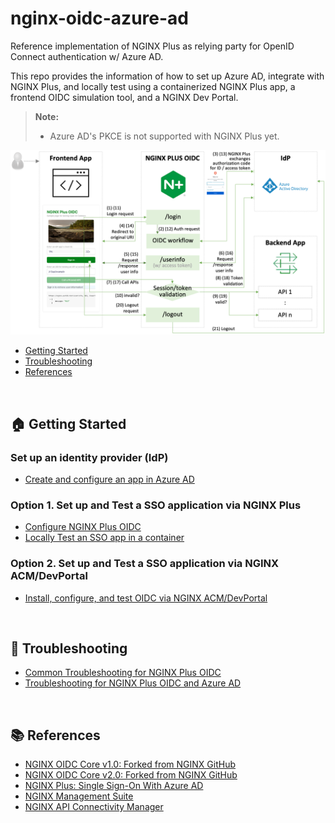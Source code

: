 # nginx-oidc-azure-ad

Reference implementation of NGINX Plus as relying party for OpenID Connect authentication w/ Azure AD.

This repo provides the information of how to set up Azure AD, integrate with NGINX Plus, and locally test using a containerized NGINX Plus app, a frontend OIDC simulation tool, and a NGINX Dev Portal.

> **Note:**
>
> - Azure AD's PKCE is not supported with NGINX Plus yet.

![](./docs/img/nginx-oidc-workflow.png)

- [Getting Started](#🏠-getting-started)
- [Troubleshooting](#🔧-troubleshooting)
- [References](#📚-references)

<br>

## 🏠 Getting Started

### Set up an identity provider (IdP)

- [Create and configure an app in Azure AD](./docs/01-IdP-Setup.md)

### Option 1. Set up and Test a SSO application via NGINX Plus

- [Configure NGINX Plus OIDC](./docs/02-NGINX-Plus-Setup.md)
- [Locally Test an SSO app in a container ](./docs/03-Container-Test.md)

### Option 2. Set up and Test a SSO application via NGINX ACM/DevPortal

- [Install, configure, and test OIDC via NGINX ACM/DevPortal](./docs/04-NGINX-DevPortal-Test.md)

<br>

## 🔧 Troubleshooting

- [Common Troubleshooting for NGINX Plus OIDC](https://github.com/nginx-openid-connect/nginx-oidc-troubleshooting#common-troubleshooting-for-nginx-oidc-and-all-idps)
- [Troubleshooting for NGINX Plus OIDC and Azure AD](https://github.com/nginx-openid-connect/nginx-oidc-troubleshooting#troubleshooting-for-nginx-plus-oidc-and-azure-ad)

<br>

## 📚 References

- [NGINX OIDC Core v1.0: Forked from NGINX GitHub](https://github.com/nginx-openid-connect/nginx-oidc-core-v1)
- [NGINX OIDC Core v2.0: Forked from NGINX GitHub](https://github.com/nginx-openid-connect/nginx-oidc-core)
- [NGINX Plus: Single Sign-On With Azure AD](https://docs.nginx.com/nginx/deployment-guides/single-sign-on/active-directory-federation-services/)
- [NGINX Management Suite](https://docs.nginx.com/nginx-management-suite/)
- [NGINX API Connectivity Manager](https://docs.nginx.com/nginx-management-suite/acm/)
